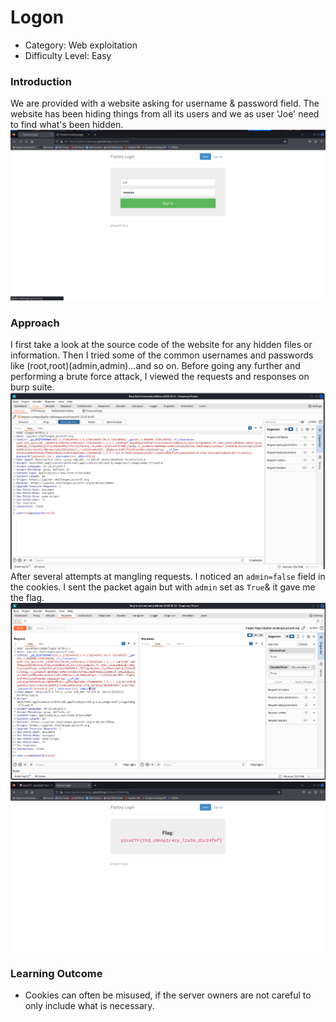 # Logon

- Category: Web exploitation
- Difficulty Level: Easy

### Introduction
We are provided with a website asking for username & password field. The website has been hiding things from all its users and we as user 'Joe' need to find what's been hidden.
![](Images/gfeh0.png)

### Approach
I first take a look at the source code of the website for any hidden files or information. Then I tried some of the common usernames and passwords like (root,root)(admin,admin)...and so on.
Before going any further and performing a brute force attack, I viewed the requests and responses on burp suite.
![](Images/gfeh1.png)
After several attempts at mangling requests. I noticed an `admin=false` field in the cookies. I sent the packet again but with `admin` set as `True`& it gave me the flag.
![](Images/gfeh2.png)
![](Images/gfeh3.png)

### Learning Outcome
- Cookies can often be misused, if the server owners are not careful to only include what is necessary.
